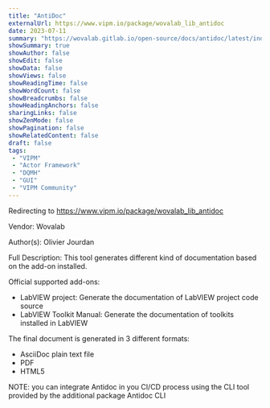 ```yaml
---
title: "AntiDoc"
externalUrl: https://www.vipm.io/package/wovalab_lib_antidoc
date: 2023-07-11
summary: "https://wovalab.gitlab.io/open-source/docs/antidoc/latest/index.html"
showSummary: true
showAuthor: false
showEdit: false
showData: false
showViews: false
showReadingTime: false
showWordCount: false
showBreadcrumbs: false
showHeadingAnchors: false
sharingLinks: false
showZenMode: false
showPagination: false
showRelatedContent: false
draft: false
tags:
 - "VIPM"
 - "Actor Framework"
 - "DQMH"
 - "GUI"
 - "VIPM Community"
---
```


Redirecting to https://www.vipm.io/package/wovalab_lib_antidoc

Vendor: Wovalab

Author(s): Olivier Jourdan
 
Full Description:
This tool generates different kind of documentation based on the add-on installed.

Official supported add-ons:
 - LabVIEW project: Generate the documentation of LabVIEW project code source
 - LabVIEW Toolkit Manual: Generate the documentation of toolkits installed in LabVIEW

The final document is generated in 3 different formats:
 - AsciiDoc plain text file
 - PDF
 - HTML5

NOTE: you can integrate Antidoc in you CI/CD process using the CLI tool provided by the additional package Antidoc CLI